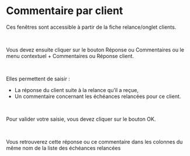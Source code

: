 # Commentaire par client

Ces fenêtres sont accessible à partir de la fiche relance/onglet clients.


 


Vous devez ensuite cliquer sur le bouton Réponse ou Commentaires ou 
 le menu contextuel + Commentaires ou Réponse client.


 


Elles permettent de saisir :


* La réponse du client 
 suite à la relance qu’il a reçue,
* Un commentaire 
 concernant les échéances relancées pour ce client.


 


Pour valider votre saisie, vous devez cliquer sur le bouton OK.


 


Vous retrouverez cette réponse ou ce commentaire dans les colonnes du 
 même nom de la liste des échéances relancées


